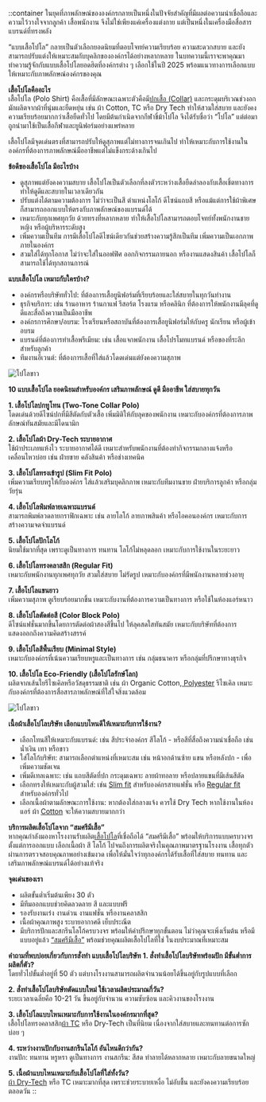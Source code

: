 ::container
ในยุคที่ภาพลักษณ์ขององค์กรกลายเป็นหนึ่งในปัจจัยสำคัญที่มีผลต่อความน่าเชื่อถือและความไว้วางใจจากลูกค้า เสื้อพนักงาน จึงไม่ใช่เพียงแค่เครื่องแต่งกาย แต่เป็นหนึ่งในเครื่องมือสื่อสารแบรนด์ที่ทรงพลัง 

“แบบเสื้อโปโล” กลายเป็นตัวเลือกยอดนิยมที่ตอบโจทย์ความเรียบร้อย ความสะดวกสบาย และยังสามารถปรับแต่งให้เหมาะสมกับบุคลิกขององค์กรได้อย่างหลากหลาย ในบทความนี้เราจะพาคุณมาทำความรู้จักกับแบบเสื้อโปโลยอดฮิตที่องค์กรต่าง ๆ เลือกใช้ในปี 2025 พร้อมแนวทางการเลือกแบบให้เหมาะกับภาพลักษณ์องค์กรของคุณ

**เสื้อโปโลคืออะไร**<br>
เสื้อโปโล (Polo Shirt) คือเสื้อที่มีลักษณะเฉพาะตัวคือมี[ปกเสื้อ (Collar)](/https://mendetails.com/style/%E0%B8%9B%E0%B8%81%E0%B9%80%E0%B8%AA%E0%B8%B7%E0%B9%89%E0%B8%AD%E0%B9%80%E0%B8%8A%E0%B8%B4%E0%B9%89%E0%B8%95-7-men-shirt-collars-aug15/) และกระดุมบริเวณช่วงอก มักผลิตจากผ้าที่นุ่มและยืดหยุ่น เช่น ผ้า Cotton, TC หรือ Dry Tech ทำให้สวมใส่สบาย และยังคงความเรียบร้อยมากกว่าเสื้อยืดทั่วไป โดยมีต้นกำเนิดจากกีฬาขี่ม้าโปโล จึงได้รับชื่อว่า “โปโล” แต่ต่อมาถูกนำมาใช้เป็นเสื้อกีฬาและยูนิฟอร์มอย่างแพร่หลาย

เสื้อโปโลมีจุดเด่นตรงที่สามารถปรับให้ดูสุภาพแต่ไม่ทางการจนเกินไป ทำให้เหมาะกับการใช้งานในองค์กรที่ต้องการภาพลักษณ์มืออาชีพแต่ไม่แข็งกระด้างเกินไป

**ข้อดีของเสื้อโปโล มีอะไรบ้าง**
- ดูสุภาพแต่ยังคงความสบาย   เสื้อโปโลเป็นตัวเลือกที่ลงตัวระหว่างเสื้อยืดลำลองกับเสื้อเชิ้ตทางการ 
 ทำให้ดูดีและสบายในเวลาเดียวกัน
- ปรับแต่งได้ตามความต้องการ ไม่ว่าจะเป็นสี ตำแหน่งโลโก้ ดีไซน์แถบสี 
หรือแม้แต่การใช้ผ้าพิเศษ ก็สามารถออกแบบให้ตรงกับภาพลักษณ์ของแบรนด์ได้
- เหมาะกับทุกเพศทุกวัย ด้วยทรงที่หลากหลาย ทำให้เสื้อโปโลสามารถตอบโจทย์ทั้งพนักงานชาย หญิง หรือผู้บริหารระดับสูง
- เพิ่มความเป็นทีม การมีเสื้อโปโลดีไซน์เดียวกันช่วยสร้างความรู้สึกเป็นทีม เพิ่มความเป็นเอกภาพภายในองค์กร
- สวมใส่ได้ทุกโอกาส ไม่ว่าจะใส่ในออฟฟิศ ออกกิจกรรมภายนอก หรืองานแสดงสินค้า เสื้อโปโลก็สามารถใช้ได้ทุกสถานการณ์

**แบบเสื้อโปโล เหมาะกับใครบ้าง?**
- องค์กรหรือบริษัททั่วไป: ที่ต้องการเสื้อยูนิฟอร์มที่เรียบร้อยและใส่สบายในทุกวันทำงาน
- ธุรกิจบริการ: เช่น ร้านอาหาร ร้านกาแฟ รีสอร์ต โรงแรม หรือคลินิก ที่ต้องการให้พนักงานมีลุคที่ดูดีและสื่อถึงความเป็นมืออาชีพ
- องค์กรการศึกษา/อบรม: โรงเรียนหรือสถาบันที่ต้องการเสื้อยูนิฟอร์มให้กับครู นักเรียน หรือผู้เข้าอบรม
- แบรนด์ที่ต้องการทำเสื้อพรีเมียม: เช่น เสื้อแจกพนักงาน เสื้อโปรโมทแบรนด์ หรือของที่ระลึกสำหรับลูกค้า
- ทีมงานอีเวนต์: ที่ต้องการเสื้อที่ใส่แล้วโดดเด่นแต่ยังคงความสุภาพ

![โปโลขาว](/blog/two-side-white-tshirts-with-copy-space-gray-background-min.jpg)

**10 แบบเสื้อโปโล ยอดนิยมสำหรับองค์กร เสริมภาพลักษณ์ ดูดี มืออาชีพ ใส่สบายทุกวัน**

**1. เสื้อโปโลปกทูโทน (Two-Tone Collar Polo)**<br>
โดดเด่นด้วยดีไซน์ปกที่มีสีตัดกับตัวเสื้อ เพิ่มมิติให้กับลุคของพนักงาน เหมาะกับองค์กรที่ต้องการภาพลักษณ์ทันสมัยและมีไดนามิก

**2. เสื้อโปโลผ้า Dry-Tech ระบายอากาศ**<br>
ใช้ผ้าประเภทแห้งไว ระบายอากาศได้ดี เหมาะสำหรับพนักงานที่ต้องทำกิจกรรมกลางแจ้งหรือเคลื่อนไหวบ่อย เช่น ฝ่ายขาย คลังสินค้า หรือช่างเทคนิค

**3. เสื้อโปโลทรงเข้ารูป (Slim Fit Polo)**<br>
เพิ่มความเรียบหรูให้กับองค์กร ใส่แล้วเสริมบุคลิกภาพ เหมาะกับทีมงานขาย ฝ่ายบริการลูกค้า หรือกลุ่มวัยรุ่น

**4. เสื้อโปโลพิมพ์ลายเฉพาะแบรนด์**<br>
สามารถพิมพ์ลวดลายกราฟิกเฉพาะ เช่น ลายโลโก้ ลายภาพสินค้า หรือไอคอนองค์กร เหมาะกับการสร้างความจดจำแบรนด์

**5. เสื้อโปโลปักโลโก้**<br>
นิยมใช้มากที่สุด เพราะดูเป็นทางการ ทนทาน โลโก้ไม่หลุดลอก เหมาะกับการใช้งานในระยะยาว

**6. เสื้อโปโลทรงคลาสสิก (Regular Fit)**<br>
เหมาะกับพนักงานทุกเพศทุกวัย สวมใส่สบาย ไม่รัดรูป เหมาะกับองค์กรที่มีพนักงานหลายช่วงอายุ

**7. เสื้อโปโลแขนยาว**<br>
เพิ่มความสุภาพ ดูเรียบร้อยมากขึ้น เหมาะกับงานที่ต้องการความเป็นทางการ หรือใช้ในห้องแอร์หนาว

**8. เสื้อโปโลตัดต่อสี (Color Block Polo)**<br>
ดีไซน์แฟชั่นมากขึ้นโดยการตัดต่อผ้าสองสีขึ้นไป ให้ลุคสดใสทันสมัย เหมาะกับบริษัทที่ต้องการแสดงออกถึงความคิดสร้างสรรค์

**9. เสื้อโปโลสีพื้นเรียบ (Minimal Style)**<br>
เหมาะกับองค์กรที่เน้นความเรียบหรูและเป็นทางการ เช่น กลุ่มธนาคาร หรือกลุ่มที่ปรึกษาทางธุรกิจ

**10. เสื้อโปโล Eco-Friendly (เสื้อโปโลรักษ์โลก)**<br>
ผลิตจากเส้นใยรีไซเคิลหรือวัสดุธรรมชาติ เช่น ผ้า Organic Cotton,[ Polyester](/what-is-polyester-fabric-used-for) รีไซเคิล เหมาะกับองค์กรที่ต้องการสื่อสารภาพลักษณ์ที่ใส่ใจสิ่งแวดล้อม

![โปโลขาว](/blog/2150264135-min.jpg)

**เนื้อผ้าเสื้อโปโลบริษัท เลือกแบบไหนดีให้เหมาะกับการใช้งาน?**
- เลือกโทนสีให้เหมาะกับแบรนด์: เช่น สีประจำองค์กร สีโลโก้ - หรือสีที่สื่อถึงความน่าเชื่อถือ เช่น น้ำเงิน เทา หรือขาว
- ใส่โลโก้บริษัท: สามารถเลือกตำแหน่งที่เหมาะสม เช่น หน้าอกด้านซ้าย แขน หรือหลังปก - เพื่อเพิ่มความชัดเจน
- เพิ่มดีเทลเฉพาะ: เช่น แถบสีตัดที่ปก กระดุมเฉพาะ ลายผ้าทอลาย หรือปลายแขนที่มีเส้นสีตัด
- เลือกทรงให้เหมาะกับผู้สวมใส่: เช่น [Slim fit](/https://www.zara.com/th/en/basic-slim-fit-t-shirt-p05584401.html) สำหรับองค์กรสายแฟชั่น หรือ [Regular fit](/https://th.hm.com/th_th/regular-fit-round-neck-t-shirt-0685816001.html?srsltid=AfmBOorFOwn0lloV9YaJ4zRKsvqbSOBLjAw9420WzYALK-QVf3i6nvu9) สำหรับองค์กรทั่วไป
- เลือกเนื้อผ้าตามลักษณะการใช้งาน: หากต้องใส่กลางแจ้ง ควรใช้ Dry Tech หากใช้งานในห้องแอร์ ผ้า [Cotton](/what-is-cotton) จะให้ความสบายมากกว่า

**บริการผลิตเสื้อโปโลจาก “สมศรีมีเสื้อ”**<br>
หากคุณกำลังมองหาโรงงานรับผลิต[เสื้อโปโล](/polo)ที่เชื่อถือได้ “สมศรีมีเสื้อ” พร้อมให้บริการแบบครบวงจร ตั้งแต่การออกแบบ เลือกเนื้อผ้า สี โลโก้ ไปจนถึงการผลิตจริงในคุณภาพมาตรฐานโรงงาน เสื้อทุกตัวผ่านการตรวจสอบคุณภาพอย่างเข้มงวด เพื่อให้มั่นใจว่าทุกองค์กรได้รับเสื้อที่ใส่สบาย ทนทาน และเสริมภาพลักษณ์แบรนด์ได้อย่างแท้จริง

**จุดเด่นของเรา**

- ผลิตขั้นต่ำเริ่มต้นเพียง 30 ตัว
- มีทีมออกแบบช่วยคิดลวดลาย สี และแบบฟรี
- รองรับงานเร่ง งานด่วน งานแฟชั่น หรืองานคลาสสิก
- เนื้อผ้าคุณภาพสูง ระบายอากาศดี เย็บประณีต
- มีบริการปักและสกรีนโลโก้ครบวงจร
พร้อมให้คำปรึกษาทุกขั้นตอน ไม่ว่าคุณจะเพิ่งเริ่มต้น หรือมีแบบอยู่แล้ว [“สมศรีมีเสื้อ”](/somsritshirt.com) พร้อมช่วยคุณผลิตเสื้อโปโลที่ใช่ ในงบประมาณที่เหมาะสม


**คำถามที่พบบ่อยเกี่ยวกับการสั่งทำ แบบเสื้อโปโลบริษัท**
**1. สั่งทำเสื้อโปโลบริษัทพร้อมปัก มีขั้นต่ำการผลิตกี่ตัว?**<br> 
โดยทั่วไปขั้นต่ำอยู่ที่ 50 ตัว แต่บางโรงงานสามารถผลิตจำนวนน้อยได้ขึ้นอยู่กับรูปแบบที่เลือก

**2. สั่งทำเสื้อโปโลบริษัทตัดแบบใหม่ ใช้เวลาผลิตประมาณกี่วัน?**<br> 
ระยะเวลาเฉลี่ยคือ 10-21 วัน ขึ้นอยู่กับจำนวน ความซับซ้อน และคิวงานของโรงงาน

**3. เสื้อโปโลแบบไหนเหมาะกับการใช้งานในองค์กรมากที่สุด?**<br>
เสื้อโปโลทรงคลาสสิก[ผ้า TC](/what-is-tc-fabric-what-type-of-fabric)  หรือ Dry-Tech เป็นที่นิยม เนื่องจากใส่สบายและทนทานต่อการซักบ่อย ๆ 

**4. ระหว่างงานปักกับงานสกรีนโลโก้ อันไหนดีกว่ากัน?**<br>
งานปัก: ทนทาน หรูหรา ดูเป็นทางการ
งานสกรีน: สีสด ทำลายได้หลากหลาย เหมาะกับลายขนาดใหญ่

**5. เนื้อผ้าแบบไหนเหมาะกับเสื้อโปโลที่ใส่ทั้งวัน?**<br>
[ผ้า Dry-Tech](/what-is-dry-tech-fabric-polo-shirt) หรือ TC เหมาะมากที่สุด เพราะช่วยระบายเหงื่อ ไม่อับชื้น และยังคงความเรียบร้อยตลอดวัน 
::